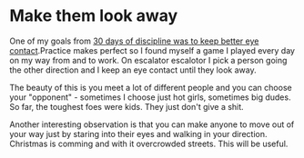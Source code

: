# Make them look away
One of my goals from [30 days of discipline was to keep better eye contact](/30-day-of-discipline#8-keep-correct-posture).Practice makes perfect so I found myself a game I played every day on my way from and to work. On escalator escalotor I pick a person going the other direction and I keep an eye contact until they look away.

The beauty of this is you meet a lot of different people and you can choose your "opponent" - sometimes I choose just hot girls, sometimes big dudes. So far, the toughest foes were kids. They just don't give a shit.

Another interesting observation is that you can make anyone to move out of your way just by staring into their eyes and walking in your direction. Christmas is comming and with it overcrowded streets. This will be useful.
